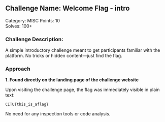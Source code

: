 ## Challenge Name: Welcome Flag - intro  
Category: MISC 
Points: 10  
Solves: 100+  

### Challenge Description:  
A simple introductory challenge meant to get participants familiar with the platform. No tricks or hidden content—just find the flag.


### Approach

**1. Found directly on the landing page of the challenge website**

Upon visiting the challenge page, the flag was immediately visible in plain text:

```
CITU{this_is_aflag}
```

No need for any inspection tools or code analysis.
